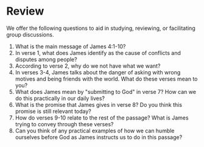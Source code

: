 # Review

We offer the following questions to aid in studying, reviewing, or facilitating group discussions.

1. What is the main message of James 4:1-10?
2. In verse 1, what does James identify as the cause of conflicts and disputes among people?
3. According to verse 2, why do we not have what we want?
4. In verses 3-4, James talks about the danger of asking with wrong motives and being friends with the world. What do these verses mean to you?
5. What does James mean by "submitting to God" in verse 7? How can we do this practically in our daily lives?
6. What is the promise that James gives in verse 8? Do you think this promise is still relevant today?
7. How do verses 9-10 relate to the rest of the passage? What is James trying to convey through these verses?
8. Can you think of any practical examples of how we can humble ourselves before God as James instructs us to do in this passage?
